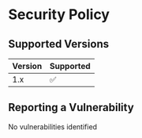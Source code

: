 # Security Policy

## Supported Versions

| Version | Supported          |
| ------- | ------------------ |
| 1.x     | :white_check_mark: |


## Reporting a Vulnerability

No vulnerabilities identified
